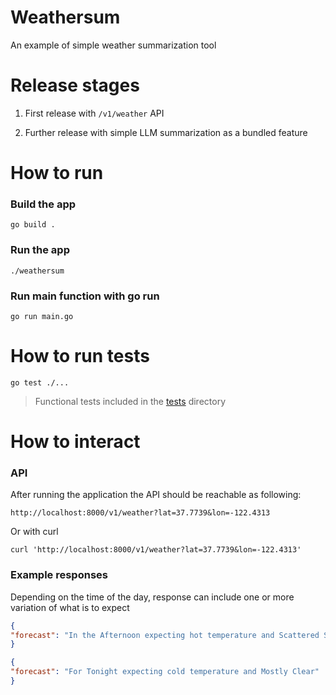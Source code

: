 # Weathersum
An example of simple weather summarization tool

# Release stages
1) First release with `/v1/weather` API

2) Further release with simple LLM summarization 
as a bundled feature

# How to run
### Build the app
```
go build .
```
### Run the app
```
./weathersum
```
### Run main function with go run
```
go run main.go
```

# How to run tests
```
go test ./...
```
> Functional tests included in the [tests](/tests) directory


# How to interact

### API
After running the application the API should be reachable as following:
```
http://localhost:8000/v1/weather?lat=37.7739&lon=-122.4313
```
Or with curl
```
curl 'http://localhost:8000/v1/weather?lat=37.7739&lon=-122.4313'
```
### Example responses
Depending on the time of the day, response can include one or more variation of what is to expect
```json
{
"forecast": "In the Afternoon expecting hot temperature and Scattered Showers And Thunderstorms For Tonight expecting hotter temperatures and Scattered Showers And Thunderstorms"
}
```
```json
{
"forecast": "For Tonight expecting cold temperature and Mostly Clear"
}
```
